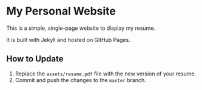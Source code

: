 # My Personal Website

This is a simple, single-page website to display my resume.

It is built with Jekyll and hosted on GitHub Pages.

## How to Update

1.  Replace the `assets/resume.pdf` file with the new version of your resume.
2.  Commit and push the changes to the `master` branch.